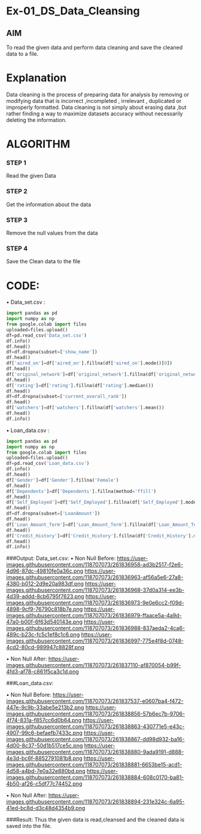 # Ex-01_DS_Data_Cleansing


## AIM
To read the given data and perform data cleaning and save the cleaned data to a file. 

# Explanation
Data cleaning is the process of preparing data for analysis by removing or modifying data that is incorrect ,incompleted , irrelevant , duplicated or improperly formatted. 
Data cleaning is not simply about erasing data ,but rather finding a way to maximize datasets accuracy without necessarily deleting the information. 

# ALGORITHM
### STEP 1
Read the given Data
### STEP 2
Get the information about the data
### STEP 3
Remove the null values from the data
### STEP 4
Save the Clean data to the file

# CODE:
• Data_set.csv :
```python
import pandas as pd
import numpy as np
from google.colab import files
uploaded=files.upload()
df=pd.read_csv('Data_set.csv')
df.info()
df.head()
df=df.dropna(subset=['show_name'])
df.head()
df['aired_on']=df['aired_on'].fillna(df['aired_on'].mode()[0])
df.head()
df['original_network']=df['original_network'].fillna(df['original_network'].mode()[0])
df.head()
df['rating']=df['rating'].fillna(df['rating'].median())
df.head()
df=df.dropna(subset=['current_overall_rank'])
df.head()
df['watchers']=df['watchers'].fillna(df['watchers'].mean())
df.head()
df.info()
```
• Loan_data.csv :
```python
import pandas as pd
import numpy as np
from google.colab import files
uploaded=files.upload()
df=pd.read_csv('Loan_data.csv')
df.info()
df.head()
df['Gender']=df['Gender'].fillna('Female')
df.head()
df['Dependents']=df['Dependents'].fillna(method='ffill')
df.head()
df['Self_Employed']=df['Self_Employed'].fillna(df['Self_Employed'].mode()[0])
df.head()
df=df.dropna(subset=['LoanAmount'])
df.head()
df['Loan_Amount_Term']=df['Loan_Amount_Term'].fillna(df['Loan_Amount_Term'].median())
df.head()
df['Credit_History']=df['Credit_History'].fillna(df['Credit_History'].min())
df.head()
df.info()
```
###Output:
Data_set.csv:
• Non Null Before:
https://user-images.githubusercontent.com/118707073/261836958-ad3b2517-f2e6-4d96-87dc-49810fe0a36c.png
https://user-images.githubusercontent.com/118707073/261836963-af56a5e6-27a8-4380-b012-2d9e20a983df.png
https://user-images.githubusercontent.com/118707073/261836968-37d0a314-ee3b-4d39-addd-8cb6795f7623.png
https://user-images.githubusercontent.com/118707073/261836973-9e0e6cc2-f09d-4898-9cf9-76790c818b7e.png
https://user-images.githubusercontent.com/118707073/261836979-ffaace5a-4a9d-47a0-b00f-6f63d540143e.png
https://user-images.githubusercontent.com/118707073/261836988-837aeda2-4ca6-489c-b23c-fc5c1ef8c1c6.png
https://user-images.githubusercontent.com/118707073/261836997-775e4f8d-0748-4cd2-80cd-989947c8828f.png

• Non Null After:
https://user-images.githubusercontent.com/118707073/261837110-af870054-b99f-4fd3-af78-c861f5ca3c1d.png

###Loan_data.csv:

• Non Null Before:
https://user-images.githubusercontent.com/118707073/261837537-e0607ba4-f472-447e-9c9b-33abe5e213b2.png
https://user-images.githubusercontent.com/118707073/261838856-57b6ec7b-9706-4f74-831a-f857cc6d0b64.png
https://user-images.githubusercontent.com/118707073/261838863-430771e5-e43c-4907-99c6-befaefb7433c.png
https://user-images.githubusercontent.com/118707073/261838867-dd98d932-ba16-4d00-8c37-50d1b517ce5c.png
https://user-images.githubusercontent.com/118707073/261838880-9ada9191-d888-4e3d-bc6f-8852791081b8.png
https://user-images.githubusercontent.com/118707073/261838881-6653be15-acd1-4d58-a4bd-7e0a32e880bd.png
https://user-images.githubusercontent.com/118707073/261838884-608c0170-ba81-4b50-af26-c5df77c74452.png

• Non Null After:
https://user-images.githubusercontent.com/118707073/261838894-231e324c-6a95-41ed-bc8d-d3c48d4354b9.png

###Result:
Thus the given data is read,cleansed and the cleaned data is saved into the file.
